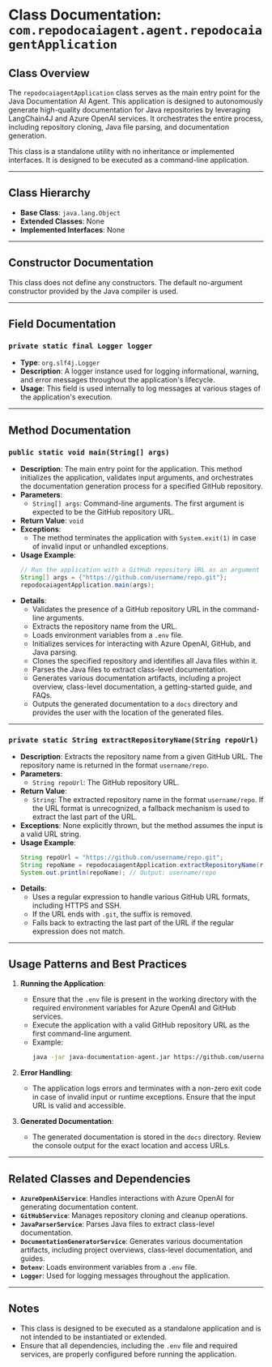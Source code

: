 
# Class Documentation: `com.repodocaiagent.agent.repodocaiagentApplication`

## Class Overview
The `repodocaiagentApplication` class serves as the main entry point for the Java Documentation AI Agent. This application is designed to autonomously generate high-quality documentation for Java repositories by leveraging LangChain4J and Azure OpenAI services. It orchestrates the entire process, including repository cloning, Java file parsing, and documentation generation.

This class is a standalone utility with no inheritance or implemented interfaces. It is designed to be executed as a command-line application.

---

## Class Hierarchy
- **Base Class**: `java.lang.Object`
- **Extended Classes**: None
- **Implemented Interfaces**: None

---

## Constructor Documentation
This class does not define any constructors. The default no-argument constructor provided by the Java compiler is used.

---

## Field Documentation

### `private static final Logger logger`
- **Type**: `org.slf4j.Logger`
- **Description**: A logger instance used for logging informational, warning, and error messages throughout the application's lifecycle.
- **Usage**: This field is used internally to log messages at various stages of the application's execution.

---

## Method Documentation

### `public static void main(String[] args)`
- **Description**: The main entry point for the application. This method initializes the application, validates input arguments, and orchestrates the documentation generation process for a specified GitHub repository.
- **Parameters**:
  - `String[] args`: Command-line arguments. The first argument is expected to be the GitHub repository URL.
- **Return Value**: `void`
- **Exceptions**:
  - The method terminates the application with `System.exit(1)` in case of invalid input or unhandled exceptions.
- **Usage Example**:
  ```java
  // Run the application with a GitHub repository URL as an argument
  String[] args = {"https://github.com/username/repo.git"};
  repodocaiagentApplication.main(args);
  ```
- **Details**:
  - Validates the presence of a GitHub repository URL in the command-line arguments.
  - Extracts the repository name from the URL.
  - Loads environment variables from a `.env` file.
  - Initializes services for interacting with Azure OpenAI, GitHub, and Java parsing.
  - Clones the specified repository and identifies all Java files within it.
  - Parses the Java files to extract class-level documentation.
  - Generates various documentation artifacts, including a project overview, class-level documentation, a getting-started guide, and FAQs.
  - Outputs the generated documentation to a `docs` directory and provides the user with the location of the generated files.

---

### `private static String extractRepositoryName(String repoUrl)`
- **Description**: Extracts the repository name from a given GitHub URL. The repository name is returned in the format `username/repo`.
- **Parameters**:
  - `String repoUrl`: The GitHub repository URL.
- **Return Value**: 
  - `String`: The extracted repository name in the format `username/repo`. If the URL format is unrecognized, a fallback mechanism is used to extract the last part of the URL.
- **Exceptions**: None explicitly thrown, but the method assumes the input is a valid URL string.
- **Usage Example**:
  ```java
  String repoUrl = "https://github.com/username/repo.git";
  String repoName = repodocaiagentApplication.extractRepositoryName(repoUrl);
  System.out.println(repoName); // Output: username/repo
  ```
- **Details**:
  - Uses a regular expression to handle various GitHub URL formats, including HTTPS and SSH.
  - If the URL ends with `.git`, the suffix is removed.
  - Falls back to extracting the last part of the URL if the regular expression does not match.

---

## Usage Patterns and Best Practices
1. **Running the Application**:
   - Ensure that the `.env` file is present in the working directory with the required environment variables for Azure OpenAI and GitHub services.
   - Execute the application with a valid GitHub repository URL as the first command-line argument.
   - Example:
     ```bash
     java -jar java-documentation-agent.jar https://github.com/username/repo.git
     ```

2. **Error Handling**:
   - The application logs errors and terminates with a non-zero exit code in case of invalid input or runtime exceptions. Ensure that the input URL is valid and accessible.

3. **Generated Documentation**:
   - The generated documentation is stored in the `docs` directory. Review the console output for the exact location and access URLs.

---

## Related Classes and Dependencies
- **`AzureOpenAiService`**: Handles interactions with Azure OpenAI for generating documentation content.
- **`GitHubService`**: Manages repository cloning and cleanup operations.
- **`JavaParserService`**: Parses Java files to extract class-level documentation.
- **`DocumentationGeneratorService`**: Generates various documentation artifacts, including project overviews, class-level documentation, and guides.
- **`Dotenv`**: Loads environment variables from a `.env` file.
- **`Logger`**: Used for logging messages throughout the application.

---

## Notes
- This class is designed to be executed as a standalone application and is not intended to be instantiated or extended.
- Ensure that all dependencies, including the `.env` file and required services, are properly configured before running the application.
```